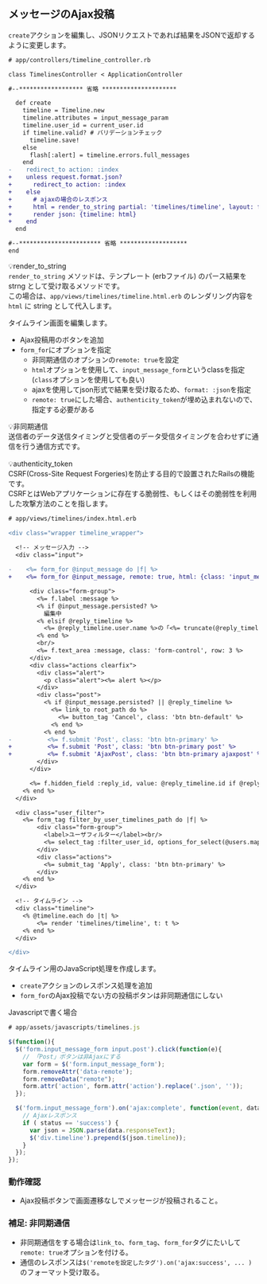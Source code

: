 ## メッセージのAjax投稿

`create`アクションを編集し、JSONリクエストであれば結果をJSONで返却するように変更します。

```diff
# app/controllers/timeline_controller.rb

class TimelinesController < ApplicationController

#--****************** 省略 *********************

  def create
    timeline = Timeline.new
    timeline.attributes = input_message_param
    timeline.user_id = current_user.id
    if timeline.valid? # バリデーションチェック
      timeline.save!
    else
      flash[:alert] = timeline.errors.full_messages
    end
-    redirect_to action: :index
+    unless request.format.json?
+      redirect_to action: :index
+    else
+      # ajaxの場合のレスポンス
+      html = render_to_string partial: 'timelines/timeline', layout: false, formats: :html, locals: { t: timeline }
+      render json: {timeline: html}
+    end
  end

#--*********************** 省略 *******************
end
```

:bulb:render_to_string<br>
`render_to_string` メソッドは、テンプレート (erbファイル) のパース結果を strng として受け取るメソッドです。<br>
この場合は、`app/views/timelines/timeline.html.erb` のレンダリング内容を `html` に string として代入します。

タイムライン画面を編集します。
- Ajax投稿用のボタンを追加
- `form_for`にオプションを指定
  - 非同期通信のオプションの`remote: true`を設定
  - `html`オプションを使用して、`input_message_form`というclassを指定(`class`オプションを使用しても良い)
  - ajaxを使用してjson形式で結果を受け取るため、`format: :json`を指定
  - `remote: true`にした場合、`authenticity_token`が埋め込まれないので、指定する必要がある
  
:bulb:非同期通信<br>
送信者のデータ送信タイミングと受信者のデータ受信タイミングを合わせずに通信を行う通信方式です。
<br><br>
:bulb:authenticity_token<br>
CSRF(Cross-Site Request Forgeries)を防止する目的で設置されたRailsの機能です。<br>
CSRFとはWebアプリケーションに存在する脆弱性、もしくはその脆弱性を利用した攻撃方法のことを指します。

```diff
# app/views/timelines/index.html.erb

<div class="wrapper timeline_wrapper">

  <!-- メッセージ入力 -->
  <div class="input">
    
-    <%= form_for @input_message do |f| %>
+    <%= form_for @input_message, remote: true, html: {class: 'input_message_form'}, format: :json, authenticity_token: true do |f| %>

      <div class="form-group">
        <%= f.label :message %>
        <% if @input_message.persisted? %>
          編集中
        <% elsif @reply_timeline %>
          <%= @reply_timeline.user.name %>の「<%= truncate(@reply_timeline.message, length: 7) %>」に返信
        <% end %>
        <br/>
        <%= f.text_area :message, class: 'form-control', row: 3 %>
      </div>
      <div class="actions clearfix">
        <div class="alert">
          <p class="alert"><%= alert %></p>
        </div>
        <div class="post">
          <% if @input_message.persisted? || @reply_timeline %>
            <%= link_to root_path do %>
              <%= button_tag 'Cancel', class: 'btn btn-default' %>
            <% end %>
          <% end %>
-          <%= f.submit 'Post', class: 'btn btn-primary' %>
+          <%= f.submit 'Post', class: 'btn btn-primary post' %>
+          <%= f.submit 'AjaxPost', class: 'btn btn-primary ajaxpost' %>
        </div>
      </div>

      <%= f.hidden_field :reply_id, value: @reply_timeline.id if @reply_timeline %>
    <% end %>
  </div>

  <div class="user_filter">
    <%= form_tag filter_by_user_timelines_path do |f| %>
        <div class="form-group">
          <label>ユーザフィルター</label><br/>
          <%= select_tag :filter_user_id, options_for_select(@users.map { |m| [m.name, m.id] }, params[:filter_user_id]), prompt: 'フィルターなし', class: 'form-control' %>
        </div>
        <div class="actions">
          <%= submit_tag 'Apply', class: 'btn btn-primary' %>
        </div>
    <% end %>
  </div>

  <!-- タイムライン -->
  <div class="timeline">
    <% @timeline.each do |t| %>
        <%= render 'timelines/timeline', t: t %>
    <% end %>
  </div>

</div>
```

タイムライン用のJavaScript処理を作成します。
- `create`アクションのレスポンス処理を追加
- `form_for`のAjax投稿でない方の投稿ボタンは非同期通信にしない

Javascriptで書く場合
```JavaScript
# app/assets/javascripts/timelines.js

$(function(){
  $('form.input_message_form input.post').click(function(e){
    // 「Post」ボタンは非Ajaxにする
    var form = $('form.input_message_form');
    form.removeAttr('data-remote');
    form.removeData("remote");
    form.attr('action', form.attr('action').replace('.json', ''));
  });

  $('form.input_message_form').on('ajax:complete', function(event, data, status){
    // Ajaxレスポンス
    if ( status == 'success') {
      var json = JSON.parse(data.responseText);
      $('div.timeline').prepend($(json.timeline));
    }
  });
});
```

### 動作確認
- Ajax投稿ボタンで画面遷移なしでメッセージが投稿されること。

### 補足: 非同期通信
- 非同期通信をする場合は`link_to`、`form_tag`、`form_for`タグにたいして`remote: true`オプションを付ける。
- 通信のレスポンスは`$('remoteを設定したタグ').on('ajax:success', ... )`のフォーマット受け取る。

